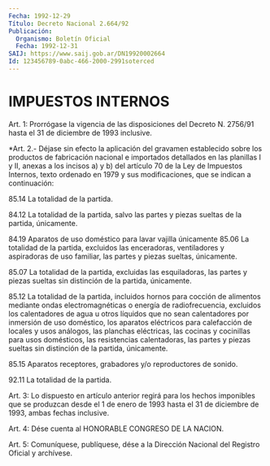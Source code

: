 ```yaml
---
Fecha: 1992-12-29
Título: Decreto Nacional 2.664/92
Publicación:
  Organismo: Boletín Oficial
  Fecha: 1992-12-31
SAIJ: https://www.saij.gob.ar/DN19920002664
Id: 123456789-0abc-466-2000-2991soterced
---
```

# IMPUESTOS INTERNOS

<a id="1"></a>
Art. 1: Prorrógase la vigencia de las disposiciones del Decreto N. 2756/91 hasta el 31 de diciembre de 1993 inclusive.

<a id="2"></a>
*Art.  2.-  Déjase  sin  efecto  la  aplicación  del  gravamen establecido    sobre   los  productos  de  fabricación  nacional  e importados detallados en  las  planillas  I  y  II,  anexas  a  los incisos  a)  y  b) del artículo 70 de la Ley de Impuestos Internos, texto ordenado en  1979  y  sus  modificaciones,  que  se indican a continuación:

85.14 La totalidad de la partida.

84.12  La  totalidad  de  la  partida,  salvo  las partes y piezas sueltas de la partida, únicamente.

84.19  Aparatos  de  uso  doméstico para lavar vajilla  únicamente 85.06  La  totalidad  de la partida,  excluidos  las  enceradoras, ventiladores y aspiradoras  de  uso  familiar,  las partes y piezas sueltas, únicamente.

85.07 La totalidad de la partida, excluidas las  esquiladoras, las partes  y piezas sueltas sin distinción de la partida,  únicamente.

85.12 La  totalidad de la partida, incluidos hornos para cocción de alimentos mediante ondas electromagnéticas o energía de radiofrecuencia,   excluidos  los  calentadores  de  agua  u  otros líquidos  que  no sean calentadores por inmersión de uso doméstico, los  aparatos  eléctricos   para  calefacción  de  locales  y  usos análogos, las planchas eléctricas,  las  cocinas  y cocinillas para usos  domésticos,  las  resistencias  calentadoras,  las  partes  y piezas  sueltas  sin  distinción  de  la partida, únicamente.

85.15 Aparatos receptores, grabadores y/o  reproductores de sonido.

92.11 La totalidad de la partida.

<a id="3"></a>
Art.  3:  Lo  dispuesto  en  artículo anterior regirá para los hechos imponibles que se produzcan  desde  el  1  de  enero de 1993 hasta   el  31  de  diciembre  de  1993,  ambas  fechas  inclusive.

<a id="4"></a>
Art.  4:  Dése  cuenta  al  HONORABLE  CONGRESO  DE LA NACION.

<a id="5"></a>
Art.  5: Comuníquese, publíquese, dése a la Dirección Nacional del Registro Oficial y archívese.